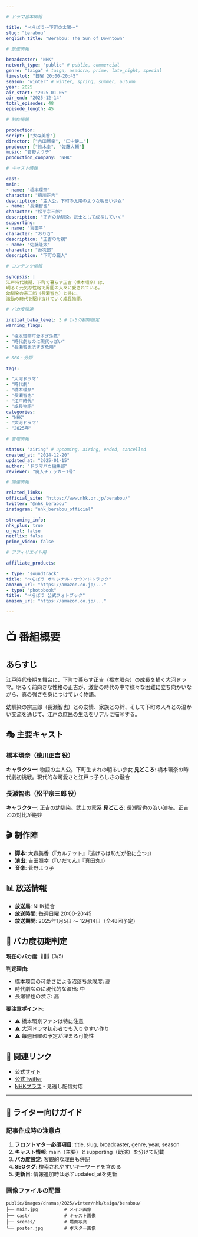 ```yaml
---

# ドラマ基本情報

title: "べらぼう〜下町の太陽〜"
slug: "berabou"
english_title: "Berabou: The Sun of Downtown"

# 放送情報

broadcaster: "NHK"
network_type: "public" # public, commercial
genre: "taiga" # taiga, asadora, prime, late_night, special
timeslot: "日曜 20:00-20:45"
season: "winter" # winter, spring, summer, autumn
year: 2025
air_start: "2025-01-05"
air_end: "2025-12-14"
total_episodes: 48
episode_length: 45

# 制作情報

production:
script: ["大森美香"]
director: ["吉田照幸", "田中健二"]
producer: ["鈴木圭", "佐藤大輔"]
music: "菅野よう子"
production_company: "NHK"

# キャスト情報

cast:
main:
- name: "橋本環奈"
character: "徳川正吉"
description: "主人公。下町の太陽のような明るい少女"
- name: "長瀬智也"
character: "松平宗三郎"
description: "正吉の幼馴染。武士として成長していく"
supporting:
- name: "吉田羊"
character: "おりき"
description: "正吉の母親"
- name: "佐藤隆太"
character: "源次郎"
description: "下町の職人"

# コンテンツ情報

synopsis: |
江戸時代後期、下町で暮らす正吉（橋本環奈）は、
明るく元気な性格で周囲の人々に愛されている。
幼馴染の宗三郎（長瀬智也）と共に、
激動の時代を駆け抜けていく成長物語。

# バカ度関連

initial_baka_level: 3 # 1-5の初期設定
warning_flags:

- "橋本環奈可愛すぎ注意"
- "時代劇なのに現代っぽい"
- "長瀬智也渋すぎ危険"

# SEO・分類

tags:

- "大河ドラマ"
- "時代劇"
- "橋本環奈"
- "長瀬智也"
- "江戸時代"
- "成長物語"
categories:
- "NHK"
- "大河ドラマ"
- "2025年"

# 管理情報

status: "airing" # upcoming, airing, ended, cancelled
created_at: "2024-12-20"
updated_at: "2025-01-15"
author: "ドラマバカ編集部"
reviewer: "廃人チェッカー1号"

# 関連情報

related_links:
official_site: "https://www.nhk.or.jp/berabou/"
twitter: "@nhk_berabou"
instagram: "nhk_berabou_official"

streaming_info:
nhk_plus: true
u_next: false
netflix: false
prime_video: false

# アフィリエイト用

affiliate_products:

- type: "soundtrack"
title: "べらぼう オリジナル・サウンドトラック"
amazon_url: "https://amazon.co.jp/..."
- type: "photobook"
title: "べらぼう 公式フォトブック"
amazon_url: "https://amazon.co.jp/..."

---
```


# 📺 番組概要

## あらすじ

江戸時代後期を舞台に、下町で暮らす正吉（橋本環奈）の成長を描く大河ドラマ。明るく前向きな性格の正吉が、激動の時代の中で様々な困難に立ち向かいながら、真の強さを身につけていく物語。

幼馴染の宗三郎（長瀬智也）との友情、家族との絆、そして下町の人々との温かい交流を通じて、江戸の庶民の生活をリアルに描写する。

## 🎭 主要キャスト

### 橋本環奈（徳川正吉 役）

**キャラクター**: 物語の主人公。下町生まれの明るい少女
**見どころ**: 橋本環奈の時代劇初挑戦。現代的な可愛さと江戸っ子らしさの融合

### 長瀬智也（松平宗三郎 役）

**キャラクター**: 正吉の幼馴染。武士の家系
**見どころ**: 長瀬智也の渋い演技。正吉との対比が絶妙

## 🎬 制作陣

- **脚本**: 大森美香（『カルテット』『逃げるは恥だが役に立つ』）
- **演出**: 吉田照幸（『いだてん』『真田丸』）
- **音楽**: 菅野よう子

## 📊 放送情報

- **放送局**: NHK総合
- **放送時間**: 毎週日曜 20:00-20:45
- **放送期間**: 2025年1月5日 〜 12月14日（全48回予定）

## 🧠 バカ度初期判定

**現在のバカ度**: 🧠🧠🧠 (3/5)

**判定理由**:

- 橋本環奈の可愛さによる沼落ち危険度: 高
- 時代劇なのに現代的な演出: 中
- 長瀬智也の渋さ: 高

**要注意ポイント**:

- ⚠️ 橋本環奈ファンは特に注意
- ⚠️ 大河ドラマ初心者でも入りやすい作り
- ⚠️ 毎週日曜の予定が埋まる可能性

## 🔗 関連リンク

- [公式サイト](https://www.nhk.or.jp/berabou/)
- [公式Twitter](https://twitter.com/nhk_berabou)
- [NHKプラス](https://plus.nhk.jp/) - 見逃し配信対応

---

## 📝 ライター向けガイド

### 記事作成時の注意点

1. **フロントマター必須項目**: title, slug, broadcaster, genre, year, season
2. **キャスト情報**: main（主要）とsupporting（助演）を分けて記載
3. **バカ度設定**: 客観的な理由も併記
4. **SEOタグ**: 検索されやすいキーワードを含める
5. **更新日**: 情報追加時は必ずupdated_atを更新

### 画像ファイルの配置

```
public/images/dramas/2025/winter/nhk/taiga/berabou/
├── main.jpg          # メイン画像
├── cast/             # キャスト画像
├── scenes/           # 場面写真
└── poster.jpg        # ポスター画像

```